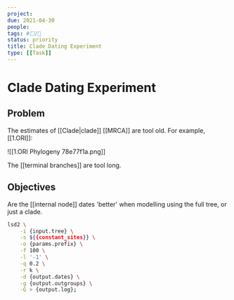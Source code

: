 ```yaml
---
project:
due: 2021-04-30
people:
tags: #⬜/🧨  
status: priority
title: Clade Dating Experiment
type: [[Task]]
---
```


# Clade Dating Experiment

## Problem

The estimates of [[Clade|clade]] [[MRCA]] are tool old. For example, [[1.ORI]]:

![[1.ORI Phylogeny 78e77f1a.png]]

The [[terminal branches]] are tool long.

## Objectives

Are the [[internal node]] dates 'better' when modelling using the full tree, or just a clade.

```bash
lsd2 \
	-i {input.tree} \
	-s ${{constant_sites}} \
	-o {params.prefix} \
	-f 100 \
	-l '-1' \
	-q 0.2 \
	-r k \
	-d {output.dates} \
	-g {output.outgroups} \
	-G > {output.log};
```